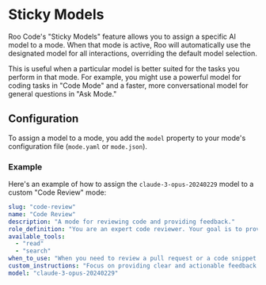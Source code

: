 # Sticky Models

Roo Code's "Sticky Models" feature allows you to assign a specific AI model to a mode. When that mode is active, Roo will automatically use the designated model for all interactions, overriding the default model selection.

This is useful when a particular model is better suited for the tasks you perform in that mode. For example, you might use a powerful model for coding tasks in "Code Mode" and a faster, more conversational model for general questions in "Ask Mode."

## Configuration

To assign a model to a mode, you add the `model` property to your mode's configuration file (`mode.yaml` or `mode.json`).

### Example

Here's an example of how to assign the `claude-3-opus-20240229` model to a custom "Code Review" mode:

```yaml
slug: "code-review"
name: "Code Review"
description: "A mode for reviewing code and providing feedback."
role_definition: "You are an expert code reviewer. Your goal is to provide constructive feedback on code quality, style, and potential bugs."
available_tools:
  - "read"
  - "search"
when_to_use: "When you need to review a pull request or a code snippet."
custom_instructions: "Focus on providing clear and actionable feedback. Be polite and respectful in your comments."
model: "claude-3-opus-20240229"
```